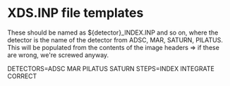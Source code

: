 # XDS.INP file templates

These should be named as ${detector}_INDEX.INP and so on, where the detector
is the name of the detector from ADSC, MAR, SATURN, PILATUS. This will be
populated from the contents of the image headers => if these are wrong, we're
screwed anyway.

DETECTORS=ADSC MAR PILATUS SATURN
STEPS=INDEX INTEGRATE CORRECT
